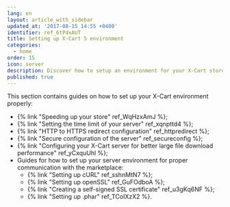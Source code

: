 ```yaml
---
lang: en
layout: article_with_sidebar
updated_at: '2017-08-15 14:55 +0400'
identifier: ref_6tPdxAUT
title: Setting up X-Cart 5 environment
categories:
  - home
order: 15
icon: server
description: Discover how to setup an environment for your X-Cart store
published: true
---
```



This section contains guides on how to set up your X-Cart environment properly:

*   {% link "Speeding up your store" ref_WqHzxAmJ %};
*   {% link "Setting the time limit of your server" ref_xqnpttd4 %};
*   {% link "HTTP to HTTPS redirect configuration" ref_httpredirect %};
*   {% link "Secure configuration of the server" ref_secureconfig %};
*   {% link "Configuring your X-Cart server for better large file download performance" ref_yCxquUhl %};
*   Guides for how to set up your server environment for proper communication with the marketplace: 
    *   {% link "Setting up cURL" ref_sshnMtN7 %};
    *   {% link "Setting up openSSL" ref_GuFOdboA %};
    *   {% link "Creating a self-signed SSL certificate" ref_u3gKq6NF %};
    *   {% link "Setting up .phar" ref_TCoIXzX2 %}.
